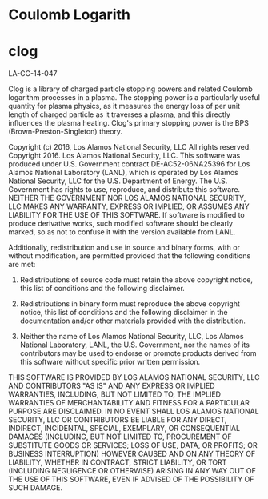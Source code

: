 # Coulomb Logarith
# clog 

LA-CC-14-047

Clog is a library of charged particle stopping powers and related Coulomb logarithm
processes in a plasma. The stopping power is a particularly useful quantity for
plasma physics, as it measures the energy loss of per unit length of charged particle
as it traverses a plasma, and this directly influences the plasma
heating. Clog's primary stopping power is the BPS (Brown-Preston-Singleton)
theory. 

Copyright (c) 2016, Los Alamos National Security, LLC All rights reserved.
Copyright 2016. Los Alamos National Security, LLC. This software was produced
under U.S. Government contract DE-AC52-06NA25396 for Los Alamos National
Laboratory (LANL), which is operated by Los Alamos National Security, LLC for
the U.S. Department of Energy. The U.S. Government has rights to use, reproduce,
and distribute this software.  NEITHER THE GOVERNMENT NOR LOS ALAMOS NATIONAL
SECURITY, LLC MAKES ANY WARRANTY, EXPRESS OR IMPLIED, OR ASSUMES ANY LIABILITY
FOR THE USE OF THIS SOFTWARE.  If software is modified to produce derivative works,
such modified software should be clearly marked, so as not to confuse it with the
version available from LANL.

Additionally, redistribution and use in source and binary forms, with or without
modification, are permitted provided that the following conditions are met:

1.  Redistributions of source code must retain the above copyright notice, this list of conditions
and the following disclaimer.

2.  Redistributions in binary form must reproduce the above copyright notice, this list of conditions
and the following disclaimer in the documentation and/or other materials provided with the distribution.

3. Neither the name of Los Alamos National Security, LLC, Los Alamos National Laboratory, LANL, the
U.S. Government, nor the names of its contributors may be used to endorse or promote products derived
from this software without specific prior written permission.

 
THIS SOFTWARE IS PROVIDED BY LOS ALAMOS NATIONAL SECURITY, LLC AND CONTRIBUTORS "AS IS" AND ANY EXPRESS OR IMPLIED WARRANTIES, INCLUDING, BUT NOT LIMITED TO, THE IMPLIED WARRANTIES OF MERCHANTABILITY AND FITNESS FOR A PARTICULAR PURPOSE ARE DISCLAIMED. IN NO EVENT SHALL LOS ALAMOS NATIONAL SECURITY, LLC OR CONTRIBUTORS BE LIABLE FOR ANY DIRECT, INDIRECT, INCIDENTAL, SPECIAL, EXEMPLARY, OR CONSEQUENTIAL DAMAGES (INCLUDING, BUT NOT LIMITED TO, PROCUREMENT OF SUBSTITUTE GOODS OR SERVICES; LOSS OF USE, DATA, OR PROFITS; OR BUSINESS INTERRUPTION) HOWEVER CAUSED AND ON ANY THEORY OF LIABILITY, WHETHER IN CONTRACT, STRICT LIABILITY, OR TORT (INCLUDING NEGLIGENCE OR OTHERWISE) ARISING IN ANY WAY OUT OF THE USE OF THIS SOFTWARE, EVEN IF ADVISED OF THE POSSIBILITY OF SUCH DAMAGE.
 
 
